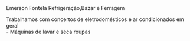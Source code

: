 <!Doctype HTML>
 <Html>
  <Head>
   <Tittle>Emerson Fontela Refrigeração,Bazar e Ferragem</Tittle>
 </Head>
  <Body>
   <P>Trabalhamos com concertos de eletrodomésticos e ar condicionados em geral<Br>
- Máquinas de lavar e seca roupas<Br>
  </p>
 </body>
 </Html>